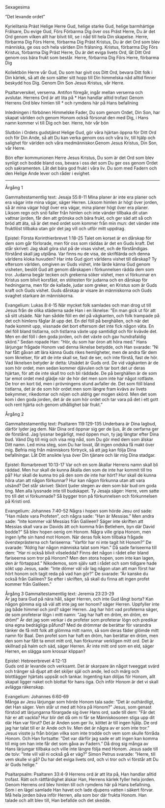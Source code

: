 ﻿Sexagesima




”Det levande ordet”




Kyrielitania
Präst        Helige Herre Gud, helige starke Gud, helige barmhärtige Frälsare, Du evige Gud,
Förs        Förbarma Dig över oss
Präst        Herre, Du är det Ord genom vilken allt har blivit till, se i nåd till hela Din skapelse. Herre, förbarma Dig
Förs        Herre, förbarma Dig
Präst        Kristus, Du är det Ord som blev människa, ge oss och hela världen Din frälsning. Kristus, förbarma Dig
Förs        Kristus, förbarma Dig
Präst        Herre, Du är det eviga livets Ord, låt Ditt Ord genom oss bära frukt som består. Herre, förbarma Dig
Förs        Herre, förbarma Dig




Kollektbön
Herre vår Gud, Du som har givit oss Ditt Ord,
bevara Ditt folk i Din kärlek,
så att de som sätter sitt hopp till Din himmelska nåd alltid finner beskydd hos Dig.
Genom Din Son Jesus Kristus, vår Herre.




Psaltarversikel, verserna. Antifon föregår, ingår mellan verserna och avslutar.
Herrens Ord är att lita på * Han handlar alltid trofast
Genom Herrens Ord blev himlen till * och rymdens här på Hans befallning




Inledningen i förbönen
Himmelske Fader, Du som genom Ordet, Din Son, har skapat världen och genom Honom också försonat den med Dig, i Hans namn kommer vi till Dig och ber. Herre, hör vår bön




Slutbön i Ordets gudstjänst
Helige Gud, gör våra hjärtan öppna för Ditt Ord och för Din Ande, så att Du kan verka genom oss och våra liv, till hjälp och salighet för världen och våra medmänniskor.Genom Jesus Kristus, Din Son, vår Herre.




Bön efter kommunionen
Herre Jesus Kristus, Du som är det Ord som blev synligt och bodde bland oss,
bevara i oss det som Du ger oss genom Ordet och sakramenten. Låt det bära god frukt i våra liv. Du som med Fadern och den Helige Ande lever och råder i evighet.
________________
Årgång 1




Gammaltestamentlig text: Jesaja 55:8-11
Mina planer är inte era planer och era vägar inte mina vägar, säger Herren. Liksom himlen är högt över jorden, så är mina vägar högt över era vägar, mina planer högt över era planer. Liksom regn och snö faller från himlen och inte vänder tillbaka dit utan vattnar jorden, får den att grönska och bära frukt, och ger säd att så och bröd att äta, så är det med ordet som kommer från min mun: det vänder inte fruktlöst tillbaka utan gör det jag vill och utför mitt uppdrag. 




Epistel: Första Korinthierbrevet 1:18-25
Talet om korset är en dårskap för dem som går förlorade, men för oss som räddas är det en Guds kraft. Det står skrivet: Jag skall göra slut på de visas vishet, och de förståndigas förstånd skall jag utplåna. Var finns nu de visa, de skriftlärda och denna världens kloka huvuden? Har inte Gud gjort världens vishet till dårskap? Ty eftersom världen, omgiven av Guds vishet, inte lärde känna Gud genom visheten, beslöt Gud att genom dårskapen i förkunnelsen rädda dem som tror. Judarna begär tecken och grekerna söker vishet, men vi förkunnar en Kristus som blivit korsfäst, en stötesten för judarna och en dårskap för hedningarna, men för de kallade, judar som greker, en Kristus som är Guds kraft och Guds vishet. Guds dårskap är visare än människorna och Guds svaghet starkare än människorna. 




Evangelium: Lukas 8:4-15
När mycket folk samlades och man drog ut till Jesus från de olika städerna sade Han i en liknelse: ”En man gick ut för att så sitt utsäde. När han sådde föll en del på vägkanten, och folk trampade på det och himlens fåglar åt upp det. En del föll på berghällen, och när det hade kommit upp, vissnade det bort eftersom det inte fick någon väta. En del föll bland tistlarna, och tistlarna växte upp samtidigt och för kvävde det. Men en del föll i den goda jorden, och det växte och gav hundrafaldig skörd.” Sedan ropade Han: ”Hör, du som har öron att höra med.” 
Hans lärjungar frågade Honom vad denna liknelse betydde, och Han svarade: ”Ni har fått gåvan att lära känna Guds rikes hemligheter, men de andra får dem som liknelser, för att de inte skall se, fast de ser, och inte förstå, fast de hör. Vad liknelsen betyder är detta: Utsädet är Guds ord. De vid vägkanten är de som hör ordet, men sedan kommer djävulen och tar bort det ur deras hjärtan, för att de inte skall tro och bli räddade. De på berghällen är de som tar emot ordet med glädje när de hör det men som inte har något rotfäste. De tror en kort tid, men i prövningens stund avfaller de. Det som föll bland tistlarna, det är de som hör ordet men som längre fram kvävs av livets bekymmer, rikedomar och nöjen och aldrig ger mogen skörd. Men det som kom i den goda jorden, det är de som hör ordet och tar vara på det i ett gott och rent hjärta och genom uthållighet bär frukt.”












Årgång 2




Gammaltestamentlig text: Psaltaren 119:129-135
Underbara är Dina lagbud, därför lyder jag dem. När Dina ord öppnar sig ger de ljus, åt de oerfarna ger de förstånd. Jag lyssnar begärligt, med öppen mun, ty jag längtar efter Dina bud. Vänd Dig till mig och visa mig nåd, som Du gör med dem som älskar Ditt namn. Led mina steg, som Du har lovat, låt ingen ondska få makt över mig. Befria mig från människors förtryck, så att jag kan följa Dina befallningar. Låt Ditt ansikte lysa över Din tjänare och lär mig Dina stadgar.




Epistel: Romarbrevet 10:13-17
Var och en som åkallar Herrens namn skall bli räddad. 
Men hur skall de kunna åkalla den som de inte har kommit till tro på? Hur skall de kunna tro på den som de inte har hört? Hur skall de kunna höra utan att någon förkunnar? Hur kan någon förkunna utan att vara utsänd? Det står skrivet: Skönt ljuder stegen av dem som bär bud om goda ting. Men alla lyssnade inte till budskapet. Ty Jesaja säger: Herre, vem satte tro till det vi förkunnade? Så bygger tron på förkunnelsen och förkunnelsen på Kristi ord. 




Evangelium: Johannes 7:40-52
Några i hopen som hörde Jesu ord sade: ”Han måste vara Profeten”, och några sade: ”Han är Messias.” Men andra sade: ”Inte kommer väl Messias från Galileen? Säger inte skriften att Messias skall vara av Davids ätt och komma från Betlehem, byn där David bodde?” Så blev hopen oenig om Honom. Några ville gripa Honom, men ingen lyfte sin hand mot Honom. 
När deras folk kom tillbaka frågade översteprästerna och fariseerna: ”Varför har ni inte tagit hit Honom?” De svarade: ”Aldrig har någon människa talat som Han.” Då sade fariseerna till dem: ”Har ni också blivit vilseledda? Finns det någon i rådet eller bland fariseerna som tror på Honom? Men den stora hopen, som inte kan lagen, den är förtappad.” Nikodemos, som själv satt i rådet och som tidigare hade sökt upp Jesus, sade: ”Inte dömer väl vår lag någon utan att man först har hört honom och tagit reda på vad han gör?” De svarade: ”Är kanske du också från Galileen? Se efter i skriften, så skall du finna att ingen profet kommer från Galileen.” 








Årgång 3
Gammaltestamentlig text: Jeremia 23:23-29  
Är jag bara Gud på nära håll, säger Herren, och inte Gud långt borta? Kan någon gömma sig så väl att inte jag ser honom? säger Herren. Uppfyller inte jag både himmel och jord? säger Herren. 
Jag har hört vad profeterna säger, de som profeterar lögn i mitt namn: ”Jag har haft en dröm, en dröm, en dröm!” Är det jag som verkar i de profeter som profeterar lögn och predikar sina egna bedrägliga påfund? Med de drömmar de berättar för varandra tänker de få mitt folk att glömma mitt namn, så som deras fäder glömde mitt namn för Baal. Den profet som har haft en dröm, han berättar en dröm, men den som har fått ta emot mitt ord, han förkunnar verkligen mitt ord. Det är skillnad på halm och säd, säger Herren. 
Är inte mitt ord som en eld, säger Herren, en slägga som krossar klippan? 




Epistel: Hebreerbrevet 4:12-13  
Guds ord är levande och verksamt. Det är skarpare än något tveeggat svärd och tränger så djupt att det skiljer själ och ande, led och märg och blottlägger hjärtats uppsåt och tankar. Ingenting kan döljas för Honom, allt skapat ligger naket och blottat för hans öga. Och inför Honom är det vi skall avlägga räkenskap. 




Evangelium: Johannes 6:60-69  
Många av Jesu lärjungar som hörde Honom tala sade: ”Det är outhärdligt, det Han säger. Vem står ut med att höra på Honom?” Jesus, som genast förstod att lärjungarna förargade sig över Hans ord, sade till dem: ”Får det här er att vackla? Hur blir det då om ni får se Människosonen stiga upp dit där Han var förut? Det är Anden som ger liv, köttet är till ingen hjälp. De ord jag har talat till er är Ande och liv. Men det är några av er som inte tror.” Jesus visste ju från början vilka som inte trodde och vem som skulle förråda Honom. Och Han fortsatte: ”Det var därför jag sade er att ingen kan komma till mig om han inte får det som gåva av Fadern.” 
Då drog sig många av Hans lärjungar tillbaka och ville inte längre följa med Honom. Jesus sade till de tolv: ”Inte vill väl ni också gå er väg?” Simon Petrus svarade: ”Herre, till vem skulle vi gå? Du har det eviga livets ord, och vi tror och vi förstår att Du är Guds helige.” 








Psaltarpsalm: Psaltaren 33:4-9
Herrens ord är att lita på, Han handlar alltid trofast. 
Rätt och rättfärdighet älskar Han, Herrens kärlek fyller hela jorden. 
Genom Herrens ord blev himlen till och rymdens här på Hans befallning. 
Som i en lägel samlade Han havet och lade djupens vatten i säkert förvar. 
Må hela jorden bäva inför Herren, alla som bor där frukta Honom. 
Han talade och allt blev till, Han befallde och det skedde.